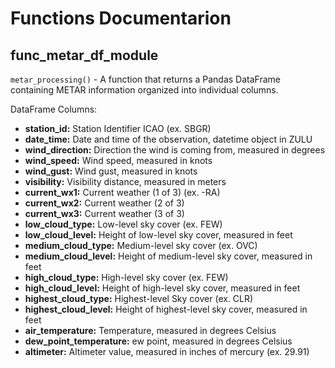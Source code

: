 Functions Documentarion
=======================

func_metar_df_module
--------------------
`metar_processing()` - A function that returns a Pandas DataFrame containing METAR information organized into individual columns.

DataFrame Columns:
- **station_id:** Station Identifier ICAO (ex. SBGR)
- **date_time:** Date and time of the observation, datetime object in ZULU
- **wind_direction:** Direction the wind is coming from, measured in degrees
- **wind_speed:** Wind speed, measured in knots
- **wind_gust:** Wind gust, measured in knots
- **visibility:** Visibility distance, measured in meters
- **current_wx1:** Current weather (1 of 3) (ex. -RA)
- **current_wx2:** Current weather (2 of 3)
- **current_wx3:** Current weather (3 of 3)
- **low_cloud_type:** Low-level sky cover (ex. FEW)
- **low_cloud_level:** Height of low-level sky cover, measured in feet
- **medium_cloud_type:** Medium-level sky cover (ex. OVC)
- **medium_cloud_level:** Height of medium-level sky cover, measured in feet
- **high_cloud_type:** High-level sky cover (ex. FEW)
- **high_cloud_level:** Height of high-level sky cover, measured in feet
- **highest_cloud_type:** Highest-level Sky cover (ex. CLR)
- **highest_cloud_level:** Height of highest-level sky cover, measured in feet
- **air_temperature:** Temperature, measured in degrees Celsius
- **dew_point_temperature:** ew point, measured in degrees Celsius
- **altimeter:** Altimeter value, measured in inches of mercury (ex. 29.91)